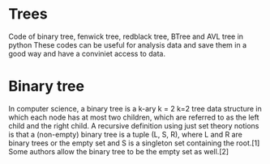 # Trees
Code of binary tree, fenwick tree, redblack tree, BTree and AVL tree in python
These codes can be useful for analysis data and save them in a good way and have a conviniet access to data.

# Binary tree
In computer science, a binary tree is a k-ary k = 2 k=2 tree data structure in which each node has at most two children, which are referred to as the left child and the right child. A recursive definition using just set theory notions is that a (non-empty) binary tree is a tuple (L, S, R), where L and R are binary trees or the empty set and S is a singleton set containing the root.[1] Some authors allow the binary tree to be the empty set as well.[2]
